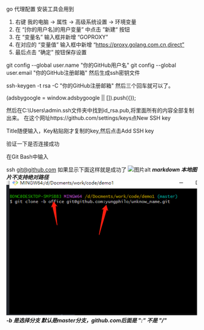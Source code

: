 

go 代理配置 安装工具会用到
1. 右键 我的电脑 -> 属性 -> 高级系统设置 -> 环境变量
2. 在 “[你的用户名]的用户变量” 中点击 ”新建“ 按钮
3. 在 “变量名” 输入框并新增 “GOPROXY”
4. 在对应的 “变量值” 输入框中新增 “https://proxy.golang.com.cn,direct”
5. 最后点击 “确定” 按钮保存设置

git config --global user.name "你的GitHub用户名"
git config --global user.email "你的GitHub注册邮箱"
然后生成ssh密钥文件

ssh-keygen -t rsa -C "你的GitHub注册邮箱"
然后三个回车就可以了。

(adsbygoogle = window.adsbygoogle || []).push({});

然后在C:\Users\admin.ssh文件夹中找到id_rsa.pub,将里面所有的内容全部复制出来。
在这个网址https://github.com/settings/keys点New SSH key



Title随便输入，Key粘贴刚才复制的key,然后点击Add SSH key

验证一下是否连接成功

在Git Bash中输入

ssh git@github.com
如果显示下面这样就是成功了
![图片alt](https://pic2.zhimg.com/80/v2-87ec0cf43e93d2a01aac117d4f0ad2dd_720w.webp "图片title")
***markdown 本地图片不支持绝对路径***
![图片alt](gitclone.png)
***-b 是选择分支 默认是master分支，github.com后面是 ":" 不是 "/"***
